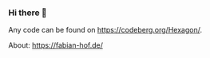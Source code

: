 ### Hi there 👋

Any code can be found on https://codeberg.org/Hexagon/.

About: https://fabian-hof.de/
